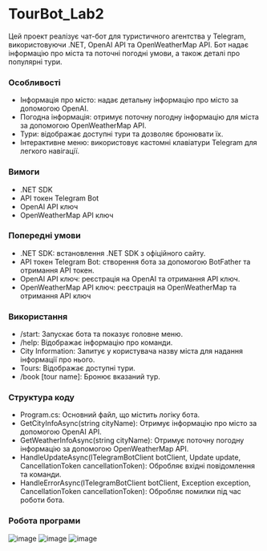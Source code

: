 # TourBot_Lab2
Цей проект реалізує чат-бот для туристичного агентства у Telegram, використовуючи .NET, OpenAI API та OpenWeatherMap API. Бот надає інформацію про міста та поточні погодні умови, а також деталі про популярні тури.

### Особливості
  - Інформація про місто: надає детальну інформацію про місто за допомогою OpenAI.
  - Погодна інформація: отримує поточну погодну інформацію для міста за допомогою OpenWeatherMap API.
- Тури: відображає доступні тури та дозволяє бронювати їх.
- Інтерактивне меню: використовує кастомні клавіатури Telegram для легкого навігації.
### Вимоги
- .NET SDK
- API токен Telegram Bot
- OpenAI API ключ
- OpenWeatherMap API ключ
### Попередні умови
- .NET SDK: встановлення .NET SDK з офіційного сайту.
- API токен Telegram Bot: створення бота за допомогою BotFather та отримання API токен.
- OpenAI API ключ: реєстрація на OpenAI та отримання API ключ.
- OpenWeatherMap API ключ: реєстрація на OpenWeatherMap та отримання API ключ
### Використання
- /start: Запускає бота та показує головне меню.
- /help: Відображає інформацію про команди.
- City Information: Запитує у користувача назву міста для надання інформації про нього.
- Tours: Відображає доступні тури.
- /book [tour name]: Бронює вказаний тур.

### Структура коду
- Program.cs: Основний файл, що містить логіку бота.
- GetCityInfoAsync(string cityName): Отримує інформацію про місто за допомогою OpenAI API.
- GetWeatherInfoAsync(string cityName): Отримує поточну погодну інформацію за допомогою OpenWeatherMap API.
- HandleUpdateAsync(ITelegramBotClient botClient, Update update, CancellationToken cancellationToken): Обробляє вхідні повідомлення та команди.
- HandleErrorAsync(ITelegramBotClient botClient, Exception exception, CancellationToken cancellationToken): Обробляє помилки під час роботи бота.

### Робота програми 
![image](https://github.com/AnnaSorokina20/TourBot_Lab2/assets/149331565/94c55ffb-d20b-407e-8429-261e7cdb2d2f)
![image](https://github.com/AnnaSorokina20/TourBot_Lab2/assets/149331565/3ee6205f-36fe-4dd5-9ed2-0b2e6fa5acab)
![image](https://github.com/AnnaSorokina20/TourBot_Lab2/assets/149331565/62763ee1-e9fd-4f04-9f84-e024eccd7e37)



